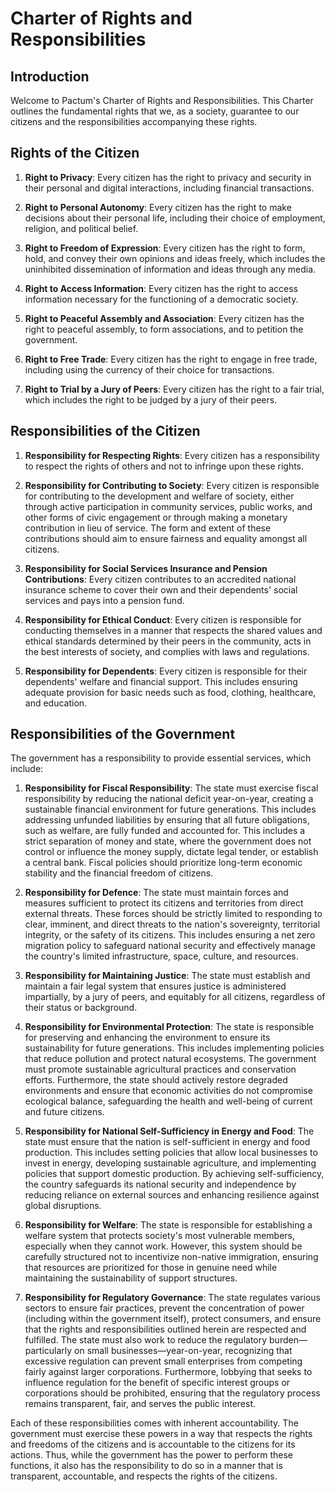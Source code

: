 # Charter of Rights and Responsibilities

## Introduction

Welcome to Pactum's Charter of Rights and Responsibilities. This Charter outlines the fundamental rights that we, as a society, guarantee to our citizens and the responsibilities accompanying these rights.

## Rights of the Citizen

1. **Right to Privacy**: Every citizen has the right to privacy and security in their personal and digital interactions, including financial transactions.

2. **Right to Personal Autonomy**: Every citizen has the right to make decisions about their personal life, including their choice of employment, religion, and political belief.

3. **Right to Freedom of Expression**: Every citizen has the right to form, hold, and convey their own opinions and ideas freely, which includes the uninhibited dissemination of information and ideas through any media.

4. **Right to Access Information**: Every citizen has the right to access information necessary for the functioning of a democratic society.

5. **Right to Peaceful Assembly and Association**: Every citizen has the right to peaceful assembly, to form associations, and to petition the government.

6. **Right to Free Trade**: Every citizen has the right to engage in free trade, including using the currency of their choice for transactions.

7. **Right to Trial by a Jury of Peers**: Every citizen has the right to a fair trial, which includes the right to be judged by a jury of their peers. 

## Responsibilities of the Citizen

1. **Responsibility for Respecting Rights**: Every citizen has a responsibility to respect the rights of others and not to infringe upon these rights.

2. **Responsibility for Contributing to Society**: Every citizen is responsible for contributing to the development and welfare of society, either through active participation in community services, public works, and other forms of civic engagement or through making a monetary contribution in lieu of service. The form and extent of these contributions should aim to ensure fairness and equality amongst all citizens.

3. **Responsibility for Social Services Insurance and Pension Contributions**: Every citizen contributes to an accredited national insurance scheme to cover their own and their dependents' social services and pays into a pension fund.

4. **Responsibility for Ethical Conduct**: Every citizen is responsible for conducting themselves in a manner that respects the shared values and ethical standards determined by their peers in the community, acts in the best interests of society, and complies with laws and regulations.

5. **Responsibility for Dependents**: Every citizen is responsible for their dependents' welfare and financial support. This includes ensuring adequate provision for basic needs such as food, clothing, healthcare, and education.

## Responsibilities of the Government

The government has a responsibility to provide essential services, which include:

1. **Responsibility for Fiscal Responsibility**: The state must exercise fiscal responsibility by reducing the national deficit year-on-year, creating a sustainable financial environment for future generations. This includes addressing unfunded liabilities by ensuring that all future obligations, such as welfare, are fully funded and accounted for. This includes a strict separation of money and state, where the government does not control or influence the money supply, dictate legal tender, or establish a central bank. Fiscal policies should prioritize long-term economic stability and the financial freedom of citizens.

1. **Responsibility for Defence**: The state must maintain forces and measures sufficient to protect its citizens and territories from direct external threats. These forces should be strictly limited to responding to clear, imminent, and direct threats to the nation's sovereignty, territorial integrity, or the safety of its citizens. This includes ensuring a net zero migration policy to safeguard national security and effectively manage the country's limited infrastructure, space, culture, and resources.

2. **Responsibility for Maintaining Justice**: The state must establish and maintain a fair legal system that ensures justice is administered impartially, by a jury of peers, and equitably for all citizens, regardless of their status or background.

3. **Responsibility for Environmental Protection**: The state is responsible for preserving and enhancing the environment to ensure its sustainability for future generations. This includes implementing policies that reduce pollution and protect natural ecosystems. The government must promote sustainable agricultural practices and conservation efforts. Furthermore, the state should actively restore degraded environments and ensure that economic activities do not compromise ecological balance, safeguarding the health and well-being of current and future citizens.

4. **Responsibility for National Self-Sufficiency in Energy and Food**: The state must ensure that the nation is self-sufficient in energy and food production. This includes setting policies that allow local businesses to invest in energy, developing sustainable agriculture, and implementing policies that support domestic production. By achieving self-sufficiency, the country safeguards its national security and independence by reducing reliance on external sources and enhancing resilience against global disruptions.

5. **Responsibility for Welfare**: The state is responsible for establishing a welfare system that protects society's most vulnerable members, especially when they cannot work. However, this system should be carefully structured not to incentivize non-native immigration, ensuring that resources are prioritized for those in genuine need while maintaining the sustainability of support structures.

6. **Responsibility for Regulatory Governance**: The state regulates various sectors to ensure fair practices, prevent the concentration of power (including within the government itself), protect consumers, and ensure that the rights and responsibilities outlined herein are respected and fulfilled. The state must also work to reduce the regulatory burden—particularly on small businesses—year-on-year, recognizing that excessive regulation can prevent small enterprises from competing fairly against larger corporations. Furthermore, lobbying that seeks to influence regulation for the benefit of specific interest groups or corporations should be prohibited, ensuring that the regulatory process remains transparent, fair, and serves the public interest.

Each of these responsibilities comes with inherent accountability. The government must exercise these powers in a way that respects the rights and freedoms of the citizens and is accountable to the citizens for its actions. Thus, while the government has the power to perform these functions, it also has the responsibility to do so in a manner that is transparent, accountable, and respects the rights of the citizens.
